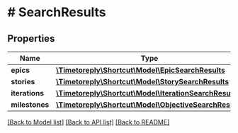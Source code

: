 # # SearchResults

## Properties

Name | Type | Description | Notes
------------ | ------------- | ------------- | -------------
**epics** | [**\Timetoreply\Shortcut\Model\EpicSearchResults**](EpicSearchResults.md) |  | [optional]
**stories** | [**\Timetoreply\Shortcut\Model\StorySearchResults**](StorySearchResults.md) |  | [optional]
**iterations** | [**\Timetoreply\Shortcut\Model\IterationSearchResults**](IterationSearchResults.md) |  | [optional]
**milestones** | [**\Timetoreply\Shortcut\Model\ObjectiveSearchResults**](ObjectiveSearchResults.md) |  | [optional]

[[Back to Model list]](../../README.md#models) [[Back to API list]](../../README.md#endpoints) [[Back to README]](../../README.md)

